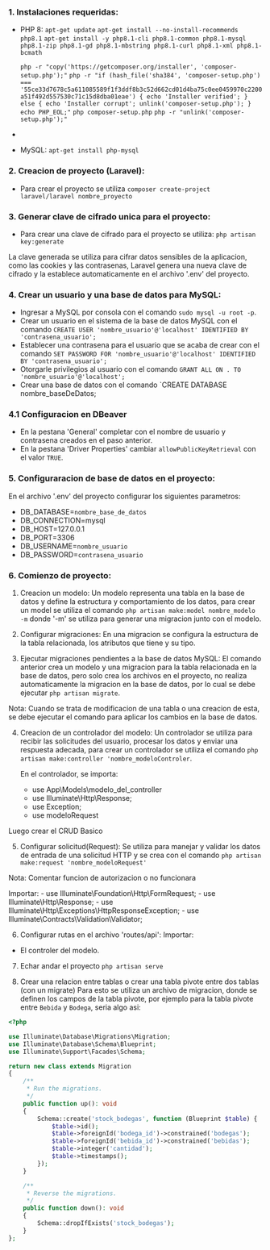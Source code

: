 ### 1. Instalaciones requeridas:

- PHP 8:
    `apt-get update`
    `apt-get install --no-install-recommends php8.1`
    `apt-get install -y php8.1-cli php8.1-common php8.1-mysql php8.1-zip php8.1-gd php8.1-mbstring php8.1-curl php8.1-xml php8.1-bcmath`

    `php -r "copy('https://getcomposer.org/installer', 'composer-setup.php');"`
    `php -r "if (hash_file('sha384', 'composer-setup.php') === '55ce33d7678c5a611085589f1f3ddf8b3c52d662cd01d4ba75c0ee0459970c2200a51f492d557530c71c15d8dba01eae') { echo 'Installer verified'; } else { echo 'Installer corrupt'; unlink('composer-setup.php'); } echo PHP_EOL;"`
    `php composer-setup.php`
    `php -r "unlink('composer-setup.php');"`

- [Composer]: (https://getcomposer.org/download/)

- MySQL: `apt-get install php-mysql`


### 2. Creacion de proyecto (Laravel):

- Para crear el proyecto se utiliza `composer create-project laravel/laravel nombre_proyecto`

### 3. Generar clave de cifrado unica para el proyecto:

- Para crear una clave de cifrado para el proyecto se utiliza: `php artisan key:generate`

La clave generada se utiliza para cifrar datos sensibles de la aplicacion, como las cookies y las contrasenas, Laravel genera una nueva clave de cifrado y la establece automaticamente en el archivo '.env' del proyecto.

### 4. Crear un usuario y una base de datos para MySQL:

- Ingresar a MySQL por consola con el comando `sudo mysql -u root -p`.
- Crear un usuario en el sistema de la base de datos MySQL con el comando `CREATE USER 'nombre_usuario'@'localhost' IDENTIFIED BY 'contrasena_usuario';`
- Establecer una contrasena para el usuario que se acaba de crear con el comando `SET PASSWORD FOR 'nombre_usuario'@'localhost' IDENTIFIED BY 'contrasena_usuario';`
- Otorgarle privilegios al usuario con el comando `GRANT ALL ON . TO 'nombre_usuario'@'localhost';`
- Crear una base de datos con el comando `CREATE DATABASE nombre_baseDeDatos;


### 4.1 Configuracion en DBeaver

- En la pestana 'General' completar con el nombre de usuario y contrasena creados en el paso anterior.
- En la pestana 'Driver Properties' cambiar `allowPublicKeyRetrieval` con el valor `TRUE`.

### 5. Configuraracion de base de datos en el proyecto:

En el archivo '.env' del proyecto configurar los siguientes parametros:
- DB_DATABASE=`nombre_base_de_datos`
- DB_CONNECTION=mysql
- DB_HOST=127.0.0.1
- DB_PORT=3306
- DB_USERNAME=`nombre_usuario`
- DB_PASSWORD=`contrasena_usuario`

### 6. Comienzo de proyecto:

 1. Creacion un modelo:
 Un modelo representa una tabla en la base de datos y define la estructura y comportamiento de los datos, para crear un model se utiliza el comando `php artisan make:model nombre_modelo -m` donde '-m' se utiliza para generar una migracion junto con el modelo.

 2. Configurar migraciones:
 En una migracion se configura la estructura de la tabla relacionada, los atributos que tiene y su tipo.

 3. Ejecutar migraciones pendientes a la base de datos MySQL:
 El comando anterior crea un modelo y una migracion para la tabla relacionada en la base de datos, pero solo crea los archivos en el proyecto, no realiza automaticamente la migracion en la base de datos, por lo cual se debe ejecutar `php artisan migrate`.

 Nota: Cuando se trata de modificacion de una tabla o una creacion de esta, se debe ejecutar el comando para aplicar los cambios en la base de datos.

 4. Creacion de un controlador del modelo:
 Un controlador se utiliza para recibir las solicitudes del usuario, procesar los datos y enviar una respuesta adecada, para crear un controlador se utiliza el comando `php artisan make:controller 'nombre_modeloControler`.

    En el controlador, se importa: 
    - use App\Models\modelo_del_controller
    - use Illuminate\Http\Response;
    - use Exception;
    - use modeloRequest

 Luego crear el CRUD Basico


5. Configurar solicitud(Request):
Se utiliza para manejar y validar los datos de entrada de una solicitud HTTP y se crea con el comando `php artisan make:request 'nombre_modeloRequest'`

Nota: Comentar funcion de autorizacion o no funcionara

Importar:
    - use Illuminate\Foundation\Http\FormRequest;
    - use Illuminate\Http\Response;
    - use Illuminate\Http\Exceptions\HttpResponseException;
    - use Illuminate\Contracts\Validation\Validator;

6. Configurar rutas en el archivo 'routes/api':
 Importar:
  - El controler del modelo.


7. Echar andar el proyecto
`php artisan serve` 


8. Crear una relacion entre tablas o crear una tabla pivote entre dos tablas (con un migrate)
Para esto se utiliza un archivo de migracion, donde se definen los campos de la tabla pivote, por ejemplo para la tabla pivote entre `Bebida` y `Bodega`, seria algo asi:

```php
<?php

use Illuminate\Database\Migrations\Migration;
use Illuminate\Database\Schema\Blueprint;
use Illuminate\Support\Facades\Schema;

return new class extends Migration
{
    /**
     * Run the migrations.
     */
    public function up(): void
    {
        Schema::create('stock_bodegas', function (Blueprint $table) {
            $table->id();
            $table->foreignId('bodega_id')->constrained('bodegas');
            $table->foreignId('bebida_id')->constrained('bebidas');
            $table->integer('cantidad');
            $table->timestamps();
        });
    }

    /**
     * Reverse the migrations.
     */
    public function down(): void
    {
        Schema::dropIfExists('stock_bodegas');
    }
};
```